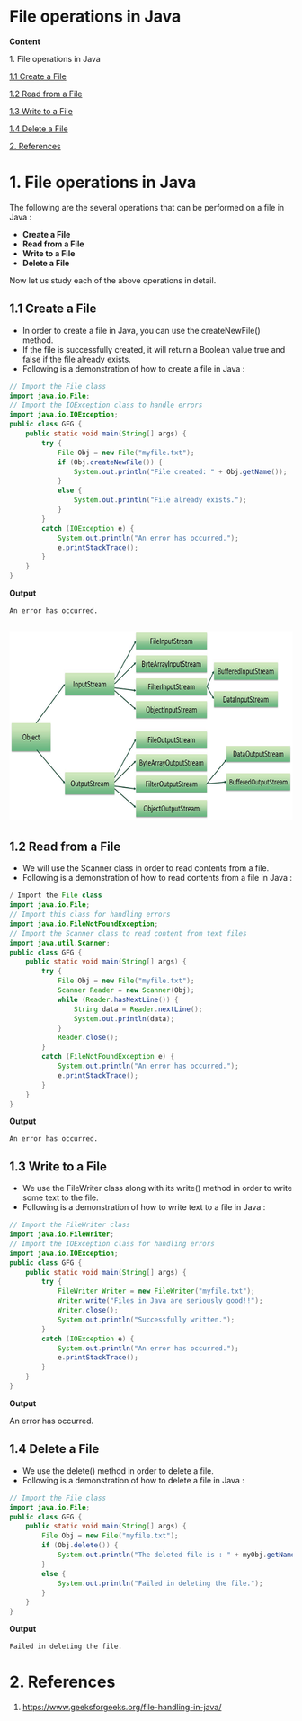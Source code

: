 # File operations in Java

**Content**

1\. File operations in Java

[1.1 Create a File](#11-create-a-file)

[1.2 Read from a File](#)

[1.3 Write to a File](#13-write-to-a-file)

[1.4 Delete a File](#14-delete-a-file)

[2. References](#2-references)

# 1. File operations in Java

The following are the several operations that can be performed on a file in Java :

-   **Create a File**
-   **Read from a File**
-   **Write to a File**
-   **Delete a File**

Now let us study each of the above operations in detail.

## 1.1 Create a File

-   In order to create a file in Java, you can use the createNewFile() method.
-   If the file is successfully created, it will return a Boolean value true and false if the file already exists.
-   Following is a demonstration of how to create a file in Java :

```java
// Import the File class
import java.io.File;
// Import the IOException class to handle errors
import java.io.IOException;
public class GFG {
    public static void main(String[] args) {
        try {
            File Obj = new File("myfile.txt");
            if (Obj.createNewFile()) {
                System.out.println("File created: " + Obj.getName());
            }
            else {
                System.out.println("File already exists.");
            }
        }
        catch (IOException e) {
            System.out.println("An error has occurred.");
            e.printStackTrace();
        }
    }
}
```

**Output**

```
An error has occurred.
```

## ![Files IO](media/7536d6303c88229456c4eed2802de6b1.png)

## 1.2 Read from a File

-   We will use the Scanner class in order to read contents from a file.
-   Following is a demonstration of how to read contents from a file in Java :

```java
/ Import the File class
import java.io.File;
// Import this class for handling errors
import java.io.FileNotFoundException;
// Import the Scanner class to read content from text files
import java.util.Scanner;
public class GFG {
    public static void main(String[] args) {
        try {
            File Obj = new File("myfile.txt");
            Scanner Reader = new Scanner(Obj);
            while (Reader.hasNextLine()) {
                String data = Reader.nextLine();
                System.out.println(data);
            }
            Reader.close();
        }
        catch (FileNotFoundException e) {
            System.out.println("An error has occurred.");
            e.printStackTrace();
        }
    }
}
```

**Output**

```
An error has occurred.
```

## 1.3 Write to a File

-   We use the FileWriter class along with its write() method in order to write some text to the file.
-   Following is a demonstration of how to write text to a file in Java :

```java
// Import the FileWriter class
import java.io.FileWriter;
// Import the IOException class for handling errors
import java.io.IOException;
public class GFG {
    public static void main(String[] args) {
        try {
            FileWriter Writer = new FileWriter("myfile.txt");
            Writer.write("Files in Java are seriously good!!");
            Writer.close();
            System.out.println("Successfully written.");
        }
        catch (IOException e) {
            System.out.println("An error has occurred.");
            e.printStackTrace();
        }
    }
}
```

**Output**

An error has occurred.

## 1.4 Delete a File

-   We use the delete() method in order to delete a file.
-   Following is a demonstration of how to delete a file in Java :

```java
// Import the File class
import java.io.File;
public class GFG {
    public static void main(String[] args) {
        File Obj = new File("myfile.txt");
        if (Obj.delete()) {
            System.out.println("The deleted file is : " + myObj.getName());
        }
        else {
            System.out.println("Failed in deleting the file.");
        }
    }
}
```

**Output**

```
Failed in deleting the file.
```

# 2. References

1.  https://www.geeksforgeeks.org/file-handling-in-java/
